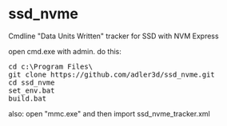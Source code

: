 # ssd_nvme
Cmdline "Data Units Written" tracker for SSD with NVM Express

open cmd.exe with admin.
do this:
<pre>
cd c:\Program Files\
git clone https://github.com/adler3d/ssd_nvme.git
cd ssd_nvme
set_env.bat
build.bat
</pre>

also:
open "mmc.exe" and then import ssd_nvme_tracker.xml
